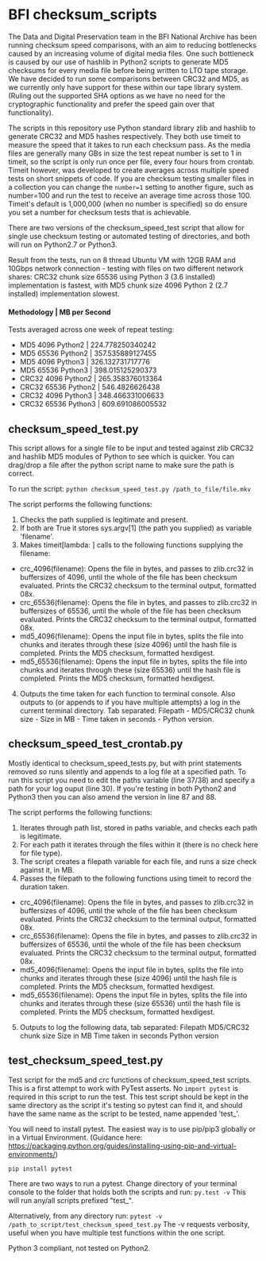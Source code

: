 # BFI checksum_scripts

The Data and Digital Preservation team in the BFI National Archive has been running checksum speed comparisons, with an aim to reducing bottlenecks caused by an increasing volume of digital media files. One such bottleneck is caused by our use of hashlib in Python2 scripts to generate MD5 checksums for every media file before being written to LTO tape storage. We have decided to run some comparisons between CRC32 and MD5, as we currently only have support for these within our tape library system. (Ruling out the supported SHA options as we have no need for the cryptographic functionality and prefer the speed gain over that functionality).

The scripts in this repository use Python standard library zlib and hashlib to generate CRC32 and MD5 hashes respectively. They both use timeit to measure the speed that it takes to run each checksum pass. As the media files are generally many GBs in size the test repeat number is set to 1 in timeit, so the script is only run once per file, every four hours from crontab. Timeit however, was developed to create averages across multiple speed tests on short snippets of code. If you are checksum testing smaller files in a collection you can change the `number=1` setting to another figure, such as number=100 and run the test to receive an average time across those 100. Timeit's default is 1,000,000 (when no number is specified) so do ensure you set a number for checksum tests that is achievable.

There are two versions of the checksum_speed_test script that allow for single use checksum testing or automated testing of directories, and both will run on Python2.7 or Python3.

Result from the tests, run on 8 thread Ubuntu VM with 12GB RAM and 10Gbps network connection - testing with files on two different network shares: CRC32 chunk size 65536 using Python 3 (3.6 installed) implementation is fastest, with MD5 chunk size 4096 Python 2 (2.7 installed) implementation slowest.

#### Methodology | MB per Second

Tests averaged across one week of repeat testing:
 - MD5 4096 Python2 | 224.778250340242
 - MD5 65536 Python2 | 357.535889127455
 - MD5 4096 Python3 | 326.132731717776
 - MD5 65536 Python3 | 398.015125290373
 - CRC32 4096 Python2 | 265.358376013364
 - CRC32 65536 Python2 | 546.4826626438
 - CRC32 4096 Python3 | 348.466331006633
 - CRC32 65536 Python3 | 609.691086005532


## checksum_speed_test.py

This script allows for a single file to be input and tested against zlib CRC32 and hashlib MD5 modules of Python to see which is quicker. You can drag/drop a file after the python script name to make sure the path is correct.

To run the script:
`python checksum_speed_test.py /path_to_file/file.mkv`

The script performs the following functions:
1. Checks the path supplied is legitimate and present.
2. If both are True it stores sys.argv[1] (the path you supplied) as variable 'filename'.
3. Makes timeit[lambda: ] calls to the following functions supplying the filename:
  - crc_4096(filename): Opens the file in bytes, and passes to zlib.crc32 in buffersizes of 4096, until the whole of the file
    has been checksum evaluated. Prints the CRC32 checksum to the terminal output, formatted 08x.
  - crc_65536(filename): Opens the file in bytes, and passes to zlib.crc32 in buffersizes of 65536, until the whole of the file
    has been checksum evaluated. Prints the CRC32 checksum to the terminal output, formatted 08x.
  - md5_4096(filename): Opens the input file in bytes, splits the file into chunks and iterates through these (size 4096)
    until the hash file is completed. Prints the MD5 checksum, formatted hexdigest.
  - md5_65536(filename): Opens the input file in bytes, splits the file into chunks and iterates through these (size 65536)
    until the hash file is completed. Prints the MD5 checksum, formatted hexdigest.
4. Outputs the time taken for each function to terminal console. Also outputs to (or appends to if you have multiple attempts) a log
   in the current terminal directory. Tab separated: Filepath - MD5/CRC32 chunk size - Size in MB - Time taken in seconds - Python version.


## checksum_speed_test_crontab.py

Mostly identical to checksum_speed_tests.py, but with print statements removed so runs silently and appends to a log file at a specified path. To run this script you need to edit the paths variable (line 37/38) and specify a path for your log ouput (line 30). If you're testing in both Python2 and Python3 then you can also amend the version in line 87 and 88.

The script performs the following functions:
1. Iterates through path list, stored in paths variable, and checks each path is legitimate.
2. For each path it iterates through the files within it (there is no check here for file type).
3. The script creates a filepath variable for each file, and runs a size check against it, in MB.
4. Passes the filepath to the following functions using timeit to record the duration taken.
  - crc_4096(filename): Opens the file in bytes, and passes to zlib.crc32 in buffersizes of 4096, until the whole of the file
    has been checksum evaluated. Prints the CRC32 checksum to the terminal output, formatted 08x.
  - crc_65536(filename): Opens the file in bytes, and passes to zlib.crc32 in buffersizes of 65536, until the whole of the file
    has been checksum evaluated. Prints the CRC32 checksum to the terminal output, formatted 08x.
  - md5_4096(filename): Opens the input file in bytes, splits the file into chunks and iterates through these (size 4096)
    until the hash file is completed. Prints the MD5 checksum, formatted hexdigest.
  - md5_65536(filename): Opens the input file in bytes, splits the file into chunks and iterates through these (size 65536)
    until the hash file is completed. Prints the MD5 checksum, formatted hexdigest.
5. Outputs to log the following data, tab separated:
   Filepath     MD5/CRC32 chunk size      Size in MB      Time taken in seconds       Python version


## test_checksum_speed_test.py

Test script for the md5 and crc functions of checksum_speed_test scripts. This is a first attempt to work with PyTest asserts. No `import pytest` is required in this script to run the test. This test script should be kept in the same directory as the script it's testing so pytest can find it, and should have the same name as the script to be tested, name appended 'test_'.

You will need to install pytest. The easiest way is to use pip/pip3 globally or in a Virtual Environment.
(Guidance here: https://packaging.python.org/guides/installing-using-pip-and-virtual-environments/)

`pip install pytest`

There are two ways to run a pytest. Change directory of your terminal console to the folder that holds both the scripts and run:
`py.test -v`
This will run any/all scripts prefixed "test_".

Alternatively, from any directory run:
`pytest -v /path_to_script/test_checksum_speed_test.py`
The -v requests verbosity, useful when you have multiple test functions within the one script.

Python 3 compliant, not tested on Python2.
